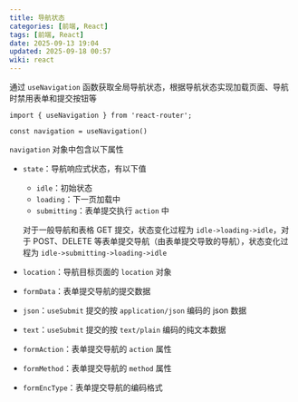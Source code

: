 ```yaml
---
title: 导航状态
categories: [前端, React]
tags: [前端, React]
date: 2025-09-13 19:04
updated: 2025-09-18 00:57
wiki: react
---
```


通过 `useNavigation` 函数获取全局导航状态，根据导航状态实现加载页面、导航时禁用表单和提交按钮等

```tsx
import { useNavigation } from 'react-router';

const navigation = useNavigation()
```

`navigation` 对象中包含以下属性

- `state`：导航响应式状态，有以下值
    - `idle`：初始状态
    - `loading`：下一页加载中
    - `submitting`：表单提交执行 `action` 中

    对于一般导航和表格 GET 提交，状态变化过程为 `idle->loading->idle`，对于 POST、DELETE 等表单提交导航（由表单提交导致的导航），状态变化过程为 `idle->submitting->loading->idle`

- `location`：导航目标页面的 `location` 对象
- `formData`：表单提交导航的提交数据
- `json`：`useSubmit` 提交的按 `application/json` 编码的 json 数据
- `text`：`useSubmit` 提交的按 `text/plain` 编码的纯文本数据
- `formAction`：表单提交导航的 `action` 属性
- `formMethod`：表单提交导航的 `method` 属性
- `formEncType`：表单提交导航的编码格式
